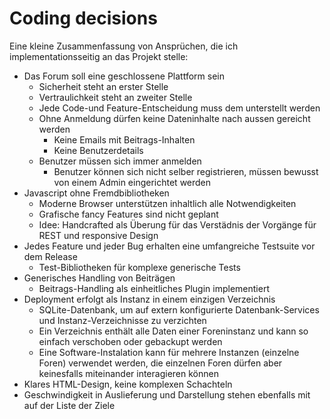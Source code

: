 Coding decisions
================

Eine kleine Zusammenfassung von Ansprüchen, die ich implementationsseitig an das Projekt stelle:

* Das Forum soll eine geschlossene Plattform sein
    * Sicherheit steht an erster Stelle
    * Vertraulichkeit steht an zweiter Stelle
    * Jede Code-und Feature-Entscheidung muss dem unterstellt werden
    * Ohne Anmeldung dürfen keine Dateninhalte nach aussen gereicht werden
        * Keine Emails mit Beitrags-Inhalten
        * Keine Benutzerdetails
    * Benutzer müssen sich immer anmelden
        * Benutzer können sich nicht selber registrieren, müssen bewusst von einem Admin eingerichtet werden
* Javascript ohne Fremdbibliotheken
    * Moderne Browser unterstützen inhaltlich alle Notwendigkeiten
    * Grafische fancy Features sind nicht geplant
    * Idee: Handcrafted als Überung für das Verstädnis der Vorgänge für REST und responsive Design
* Jedes Feature und jeder Bug erhalten eine umfangreiche Testsuite vor dem Release
    * Test-Bibliotheken für komplexe generische Tests
* Generisches Handling von Beiträgen
    * Beitrags-Handling als einheitliches Plugin implementiert
* Deployment erfolgt als Instanz in einem einzigen Verzeichnis
    * SQLite-Datenbank, um auf extern konfigurierte Datenbank-Services und Instanz-Verzeichnisse zu verzichten
    * Ein Verzeichnis enthält alle Daten einer Foreninstanz und kann so einfach verschoben oder gebackupt werden
    * Eine Software-Instalation kann für mehrere Instanzen (einzelne Foren) verwendet werden, die einzelnen Foren dürfen aber keinesfalls miteinander interagieren können
* Klares HTML-Design, keine komplexen Schachteln
* Geschwindigkeit in Auslieferung und Darstellung stehen ebenfalls mit auf der Liste der Ziele

